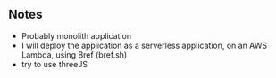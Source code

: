 ## Notes

-   Probably monolith application
-   I will deploy the application as a serverless application, on an AWS Lambda, using Bref (bref.sh)
-   try to use threeJS
